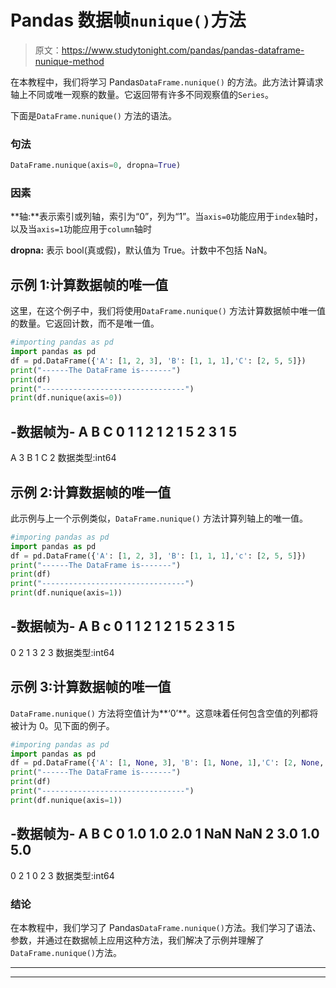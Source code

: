 # Pandas 数据帧`nunique()`方法

> 原文：<https://www.studytonight.com/pandas/pandas-dataframe-nunique-method>

在本教程中，我们将学习 Pandas`DataFrame.nunique()` 的方法。此方法计算请求轴上不同或唯一观察的数量。它返回带有许多不同观察值的`Series`。

下面是`DataFrame.nunique()` 方法的语法。

### 句法

```py
DataFrame.nunique(axis=0, dropna=True)
```

### 因素

**轴:**表示索引或列轴，索引为“0”，列为“1”。当`axis=0`功能应用于`index`轴时，以及当`axis=1`功能应用于`column`轴时

**dropna:** 表示 bool(真或假)，默认值为 True。计数中不包括 NaN。

## 示例 1:计算数据帧的唯一值

这里，在这个例子中，我们将使用`DataFrame.nunique()` 方法计算数据帧中唯一值的数量。它返回计数，而不是唯一值。

```py
#importing pandas as pd
import pandas as pd
df = pd.DataFrame({'A': [1, 2, 3], 'B': [1, 1, 1],'C': [2, 5, 5]})
print("------The DataFrame is-------")
print(df)
print("--------------------------------")
print(df.nunique(axis=0))
```

-数据帧为-
A B C
0 1 1 2
1 2 1 5
2 3 1 5
-
A 3
B 1
C 2
数据类型:int64

## 示例 2:计算数据帧的唯一值

此示例与上一个示例类似，`DataFrame.nunique()` 方法计算列轴上的唯一值。

```py
#imporing pandas as pd
import pandas as pd
df = pd.DataFrame({'A': [1, 2, 3], 'B': [1, 1, 1],'c': [2, 5, 5]})
print("------The DataFrame is-------")
print(df)
print("--------------------------------")
print(df.nunique(axis=1))
```

-数据帧为-
A B c
0 1 1 2
1 2 1 5
2 3 1 5
-
0 2
1 3
2 3
数据类型:int64

## 示例 3:计算数据帧的唯一值

`DataFrame.nunique()` 方法将空值计为**‘0’**。这意味着任何包含空值的列都将被计为 0。见下面的例子。

```py
#imporing pandas as pd
import pandas as pd
df = pd.DataFrame({'A': [1, None, 3], 'B': [1, None, 1],'C': [2, None, 5]})
print("------The DataFrame is-------")
print(df)
print("--------------------------------")
print(df.nunique(axis=1))
```

-数据帧为-
A B C
0 1.0 1.0 2.0
1 NaN NaN
2 3.0 1.0 5.0
-
0 2
1 0
2 3
数据类型:int64

### 结论

在本教程中，我们学习了 Pandas`DataFrame.nunique()`方法。我们学习了语法、参数，并通过在数据帧上应用这种方法，我们解决了示例并理解了`DataFrame.nunique()`方法。

* * *

* * *